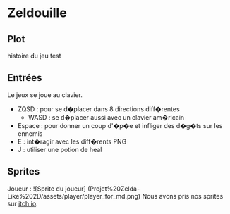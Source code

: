 # Zeldouille

## Plot

histoire du jeu
test

## Entrées
Le jeux se joue au clavier.
* ZQSD : pour se d�placer dans 8 directions diff�rentes
	* WASD : se d�placer aussi avec un clavier am�ricain
* Espace : pour donner un coup d'�p�e et infliger des d�g�ts sur les ennemis
* E : int�ragir avec les diff�rents PNG
* J : utiliser une potion de heal

## Sprites
Joueur : ![Sprite du joueur] (Projet%20Zelda-Like%202D/assets/player/player_for_md.png)
Nous avons pris nos sprites sur [itch.io](https://itch.io/).